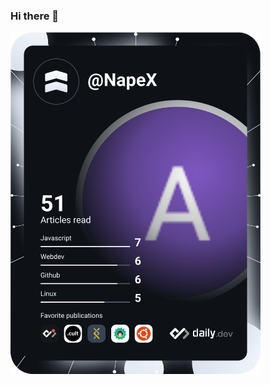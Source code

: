 ### Hi there 👋

<a href="https://app.daily.dev/NapeX"><img src="https://github.com/PalmaAnd/PalmaAnd/blob/main/devcard.svg" width="400" alt="NapeX's Dev Card"/></a>
